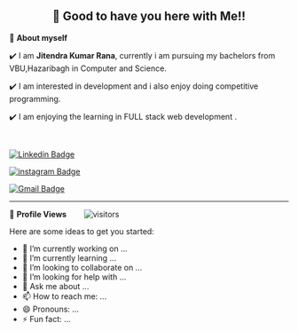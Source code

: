 <!-- README FILE CODE -->

<!-- WORKING HARD TO GET SUCCESS-->
<h2 align=center>👋 Good to have you here with Me!!</h2>

<!--ABOUT ME CODE-->

🏅 **About myself**<br>

✔️ I am **Jitendra Kumar Rana**, currently i am pursuing my bachelors from VBU,Hazaribagh in Computer and Science. <br>

✔️ I am interested in development and i also enjoy doing competitive programming. <br>

✔️ I am enjoying the learning in FULL stack web development .

<br>
<!-- SOCAIL MEDIA HANDLES -->

[![Linkedin Badge](https://img.shields.io/badge/-Jitendra_Kumar_Rana-blue?style=flat-square&logo=Linkedin&logoColor=white&link=https://www.linkedin.com/in/jitendra-kumar-rana)](https://www.linkedin.com/in/jitendra-kumar-rana)

[![instagram Badge](https://img.shields.io/badge/-Jitendra_Kumar_Rana-blue?style=flat-square&logo=instagram&logoColor=white&link=https://www.instagram.com/_jk2.o_/)](https://www.instagram.com/_jk2.o_/)

[![Gmail Badge](https://img.shields.io/badge/-guddujitendrarana@gmail.com-c14438?style=flat-square&logo=Gmail&logoColor=white&link=mailto:guddujitendrarana@gmail.com)](mailto:guddujtendrarana@gmail.com)

---

<!--  PROFILES VIEWS -->
🌱 **Profile Views**&nbsp;&nbsp;&nbsp;&nbsp;&nbsp;&nbsp;&nbsp;
![visitors](https://profile-counter.glitch.me/guddujitendrarana/count.svg?align=center)

Here are some ideas to get you started:

- 🔭 I’m currently working on ...
- 🌱 I’m currently learning ...
- 👯 I’m looking to collaborate on ...
- 🤔 I’m looking for help with ...
- 💬 Ask me about ...
- 📫 How to reach me: ...
- 😄 Pronouns: ...
- ⚡ Fun fact: ...
